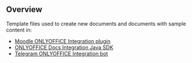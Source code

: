 ## Overview

Template files used to create new documents and documents with sample content in: 

* [Moodle ONLYOFFICE Integration plugin](https://github.com/ONLYOFFICE/moodle-mod_onlyofficeeditor)
* [ONLYOFFICE Docs Integration Java SDK](https://github.com/ONLYOFFICE/docs-integration-sdk-java)
* [Telegram ONLYOFFICE Integration bot](https://github.com/ONLYOFFICE/onlyoffice-telegram)
